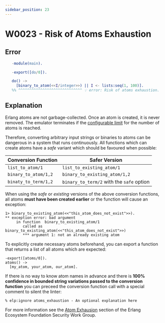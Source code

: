 ```yaml
---
sidebar_position: 23
---
```


# W0023 - Risk of Atoms Exhaustion

## Error

```erlang
   -module(main).

   -export([do/0]).

   do() ->
     [binary_to_atom(<<I/integer>>) || I <- lists:seq(1, 100)].
   %% ^^^^^^^^^^^^^^^^^^^^^^^^^^^^^ 💡 error: Risk of atoms exhaustion.
```

## Explanation

Erlang atoms are not garbage-collected. Once an atom is created, it is never removed. The emulator terminates if the [configurable limit](https://www.erlang.org/doc/efficiency_guide/advanced#system-limits) for the number of atoms is reached.

Therefore, converting arbitrary input strings or binaries to atoms can be dangerous in a system that runs continuously. All functions which can create atoms have a _safe_ variant which should be favoured when possible:

| Conversion Function  | Safer Version                             |
|----------------------|-------------------------------------------|
| `list_to_atom/1`     | `list_to_existing_atom/1`                 |
| `binary_to_atom/1,2` | `binary_to_existing_atom/1,2`             |
| `binaty_to_term/1,2` | `binary_to_term/2` with the `safe` option |

When using the _safe_ or _existing_ versions of the above conversion functions, all atoms **must have been created earlier** or the function will cause an exception:

```
1> binary_to_existing_atom(<<"this_atom_does_not_exist">>).
** exception error: bad argument
     in function  binary_to_existing_atom/1
        called as binary_to_existing_atom(<<"this_atom_does_not_exist">>)
        *** argument 1: not an already existing atom
```

To explicitly create necessary atoms beforehand, you can export a function that returns a list of all atoms which are expected:

```
-export([atoms/0]).
atoms() ->
  [my_atom, your_atom, our_atom].
```

If there is no way to know atom names in advance and there is **100% confidence in bounded string variations passed to the conversion function** you can preceed the conversion function call with a special comment to silent the linter:

```
% elp:ignore atoms_exhaustion - An optional explanation here
```

For more information see the [Atom Exhausion](https://erlef.github.io/security-wg/secure_coding_and_deployment_hardening/atom_exhaustion) section of the Erlang Ecosystem Foundation Security Work Group.
